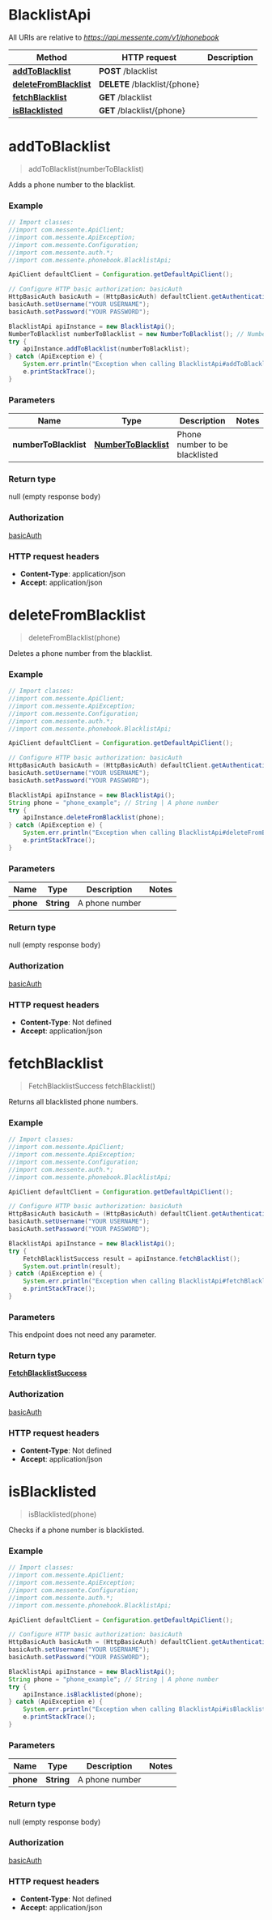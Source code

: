 # BlacklistApi

All URIs are relative to *https://api.messente.com/v1/phonebook*

Method | HTTP request | Description
------------- | ------------- | -------------
[**addToBlacklist**](BlacklistApi.md#addToBlacklist) | **POST** /blacklist | 
[**deleteFromBlacklist**](BlacklistApi.md#deleteFromBlacklist) | **DELETE** /blacklist/{phone} | 
[**fetchBlacklist**](BlacklistApi.md#fetchBlacklist) | **GET** /blacklist | 
[**isBlacklisted**](BlacklistApi.md#isBlacklisted) | **GET** /blacklist/{phone} | 


<a name="addToBlacklist"></a>
# **addToBlacklist**
> addToBlacklist(numberToBlacklist)



Adds a phone number to the blacklist.

### Example
```java
// Import classes:
//import com.messente.ApiClient;
//import com.messente.ApiException;
//import com.messente.Configuration;
//import com.messente.auth.*;
//import com.messente.phonebook.BlacklistApi;

ApiClient defaultClient = Configuration.getDefaultApiClient();

// Configure HTTP basic authorization: basicAuth
HttpBasicAuth basicAuth = (HttpBasicAuth) defaultClient.getAuthentication("basicAuth");
basicAuth.setUsername("YOUR USERNAME");
basicAuth.setPassword("YOUR PASSWORD");

BlacklistApi apiInstance = new BlacklistApi();
NumberToBlacklist numberToBlacklist = new NumberToBlacklist(); // NumberToBlacklist | Phone number to be blacklisted
try {
    apiInstance.addToBlacklist(numberToBlacklist);
} catch (ApiException e) {
    System.err.println("Exception when calling BlacklistApi#addToBlacklist");
    e.printStackTrace();
}
```

### Parameters

Name | Type | Description  | Notes
------------- | ------------- | ------------- | -------------
 **numberToBlacklist** | [**NumberToBlacklist**](NumberToBlacklist.md)| Phone number to be blacklisted |

### Return type

null (empty response body)

### Authorization

[basicAuth](../README.md#basicAuth)

### HTTP request headers

 - **Content-Type**: application/json
 - **Accept**: application/json

<a name="deleteFromBlacklist"></a>
# **deleteFromBlacklist**
> deleteFromBlacklist(phone)



Deletes a phone number from the blacklist.

### Example
```java
// Import classes:
//import com.messente.ApiClient;
//import com.messente.ApiException;
//import com.messente.Configuration;
//import com.messente.auth.*;
//import com.messente.phonebook.BlacklistApi;

ApiClient defaultClient = Configuration.getDefaultApiClient();

// Configure HTTP basic authorization: basicAuth
HttpBasicAuth basicAuth = (HttpBasicAuth) defaultClient.getAuthentication("basicAuth");
basicAuth.setUsername("YOUR USERNAME");
basicAuth.setPassword("YOUR PASSWORD");

BlacklistApi apiInstance = new BlacklistApi();
String phone = "phone_example"; // String | A phone number
try {
    apiInstance.deleteFromBlacklist(phone);
} catch (ApiException e) {
    System.err.println("Exception when calling BlacklistApi#deleteFromBlacklist");
    e.printStackTrace();
}
```

### Parameters

Name | Type | Description  | Notes
------------- | ------------- | ------------- | -------------
 **phone** | **String**| A phone number |

### Return type

null (empty response body)

### Authorization

[basicAuth](../README.md#basicAuth)

### HTTP request headers

 - **Content-Type**: Not defined
 - **Accept**: application/json

<a name="fetchBlacklist"></a>
# **fetchBlacklist**
> FetchBlacklistSuccess fetchBlacklist()



Returns all blacklisted phone numbers.

### Example
```java
// Import classes:
//import com.messente.ApiClient;
//import com.messente.ApiException;
//import com.messente.Configuration;
//import com.messente.auth.*;
//import com.messente.phonebook.BlacklistApi;

ApiClient defaultClient = Configuration.getDefaultApiClient();

// Configure HTTP basic authorization: basicAuth
HttpBasicAuth basicAuth = (HttpBasicAuth) defaultClient.getAuthentication("basicAuth");
basicAuth.setUsername("YOUR USERNAME");
basicAuth.setPassword("YOUR PASSWORD");

BlacklistApi apiInstance = new BlacklistApi();
try {
    FetchBlacklistSuccess result = apiInstance.fetchBlacklist();
    System.out.println(result);
} catch (ApiException e) {
    System.err.println("Exception when calling BlacklistApi#fetchBlacklist");
    e.printStackTrace();
}
```

### Parameters
This endpoint does not need any parameter.

### Return type

[**FetchBlacklistSuccess**](FetchBlacklistSuccess.md)

### Authorization

[basicAuth](../README.md#basicAuth)

### HTTP request headers

 - **Content-Type**: Not defined
 - **Accept**: application/json

<a name="isBlacklisted"></a>
# **isBlacklisted**
> isBlacklisted(phone)



Checks if a phone number is blacklisted.

### Example
```java
// Import classes:
//import com.messente.ApiClient;
//import com.messente.ApiException;
//import com.messente.Configuration;
//import com.messente.auth.*;
//import com.messente.phonebook.BlacklistApi;

ApiClient defaultClient = Configuration.getDefaultApiClient();

// Configure HTTP basic authorization: basicAuth
HttpBasicAuth basicAuth = (HttpBasicAuth) defaultClient.getAuthentication("basicAuth");
basicAuth.setUsername("YOUR USERNAME");
basicAuth.setPassword("YOUR PASSWORD");

BlacklistApi apiInstance = new BlacklistApi();
String phone = "phone_example"; // String | A phone number
try {
    apiInstance.isBlacklisted(phone);
} catch (ApiException e) {
    System.err.println("Exception when calling BlacklistApi#isBlacklisted");
    e.printStackTrace();
}
```

### Parameters

Name | Type | Description  | Notes
------------- | ------------- | ------------- | -------------
 **phone** | **String**| A phone number |

### Return type

null (empty response body)

### Authorization

[basicAuth](../README.md#basicAuth)

### HTTP request headers

 - **Content-Type**: Not defined
 - **Accept**: application/json

